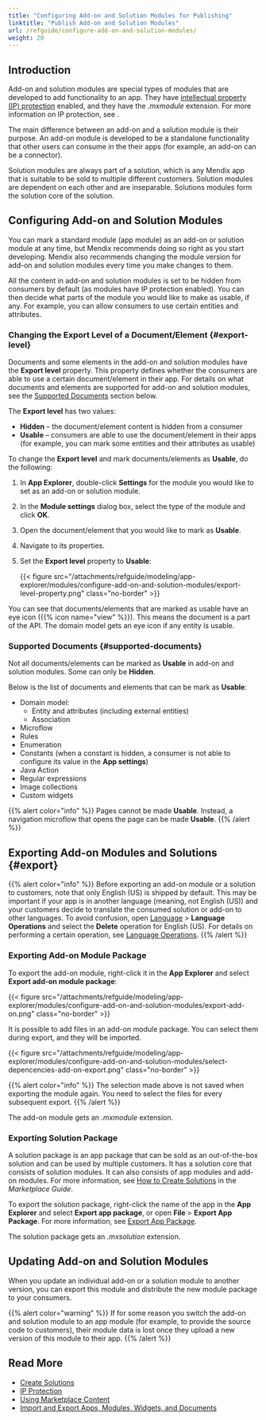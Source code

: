 ```yaml
---
title: "Configuring Add-on and Solution Modules for Publishing"
linktitle: "Publish Add-on and Solution Modules"
url: /refguide/configure-add-on-and-solution-modules/
weight: 20
---
```


## Introduction

Add-on and solution modules are special types of modules that are developed to add functionality to an app. They have [intellectual property (IP) protection](/appstore/creating-content/sol-ip-protection/) enabled, and they have the *.mxmodule* extension. For more information on IP protection, see . 

The main difference between an add-on and a solution module is their purpose. An add-on module is developed to be a standalone functionality that other users can consume in the their apps (for example, an add-on can be a connector). 

Solution modules are always part of a solution, which is any Mendix app that is suitable to be sold to multiple different customers. Solution modules are dependent on each other and are inseparable. Solutions modules form the solution core of the solution. 

## Configuring Add-on and Solution Modules

You can mark a standard module (app module) as an add-on or solution module at any time, but Mendix recommends doing so right as you start developing. Mendix also recommends changing the module version for add-on and solution modules every time you make changes to them. 

All the content in add-on and solution modules is set to be hidden from consumers by default (as modules have IP protection enabled). You can then decide what parts of the module you would like to make as usable, if any. For example, you can allow consumers to use certain entities and attributes. 

### Changing the Export Level of a Document/Element {#export-level}

Documents and some elements in the add-on and solution modules have the **Export level** property. This property defines whether the consumers are able to use a certain document/element in their app. For details on what documents and elements are supported for add-on and solution modules, see the [Supported Documents](#supported-documents) section below. 

The **Export level** has two values:

* **Hidden** – the document/element content is hidden from a consumer
* **Usable** – consumers are able to use the document/element in their apps (for example, you can mark some entities and their attributes as usable)

To change the **Export level** and mark documents/elements as **Usable**, do the following:

1. In **App Explorer**, double-click **Settings** for the module you would like to set as an add-on or solution module. 
2. In the **Module settings** dialog box, select the type of the module and click **OK**.
3. Open the document/element that you would like to mark as **Usable**.
4. Navigate to its properties.
5. Set the **Export level** property to **Usable**:

    {{< figure src="/attachments/refguide/modeling/app-explorer/modules/configure-add-on-and-solution-modules/export-level-property.png" class="no-border" >}}   

You can see that documents/elements that are marked as usable have an eye icon ({{% icon name="view" %}}). This means the document is a part of the API. The domain model gets an eye icon if any entity is usable. 

### Supported Documents {#supported-documents}

Not all documents/elements can be marked as **Usable** in add-on and solution modules. Some can only be **Hidden**. 

Below is the list of documents and elements that can be mark as **Usable**:

* Domain model:
    * Entity and attributes (including external entities)
    * Association
* Microflow
* Rules
* Enumeration
* Constants (when a constant is hidden, a consumer is not able to configure its value in the **App settings**)
* Java Action
* Regular expressions
* Image collections
* Custom widgets

{{% alert color="info" %}}
Pages cannot be made **Usable**. Instead, a navigation microflow that opens the page can be made **Usable**.
{{% /alert %}}

## Exporting Add-on Modules and Solutions {#export}

{{% alert color="info" %}}
Before exporting an add-on module or a solution to customers, note that only English (US) is shipped by default. This may be important if your app is in another language (meaning, not English (US)) and your customers decide to translate the consumed solution or add-on to other languages. To avoid confusion, open [Language](/refguide/translatable-texts/) > **Language Operations** and select the **Delete** operation for English (US). For details on performing a certain operation, see [Language Operations](/refguide/language-operations/).
{{% /alert %}}

### Exporting Add-on Module Package

To export the add-on module, right-click it in the **App Explorer** and select **Export add-on module package**: 

{{< figure src="/attachments/refguide/modeling/app-explorer/modules/configure-add-on-and-solution-modules/export-add-on.png" class="no-border" >}}

It is possible to add files in an add-on module package. You can select them during export, and they will be imported. 

{{< figure src="/attachments/refguide/modeling/app-explorer/modules/configure-add-on-and-solution-modules/select-depencencies-add-on-export.png" class="no-border" >}}

{{% alert color="info" %}}
The selection made above is not saved when exporting the module again. You need to select the files for every subsequent export.
{{% /alert %}}

The add-on module gets an *.mxmodule* extension.

### Exporting Solution Package

A solution package is an app package that can be sold as an out-of-the-box solution and can be used by multiple customers. It has a solution core that consists of solution modules. It can also consists of app modules and add-on modules. For more information, see [How to Create Solutions](/appstore/creating-content/sol-solutions-guide/) in the *Marketplace Guide*.

To export the solution package, right-click the name of the app in the **App Explorer** and select **Export app package**, or open **File** > **Export App Package**. For more information, see [Export App Package](/refguide/export-app-package-dialog/).

The solution package gets an *.mxsolution* extension.

## Updating Add-on and Solution Modules

When you update an individual add-on or a solution module to another version, you can export this module and distribute the new module package to your consumers. 

{{% alert color="warning" %}}
If for some reason you switch the add-on and solution module to an app module (for example, to provide the source code to customers), their module data is lost once they upload a new version of this module to their app.
{{% /alert %}}

## Read More

* [Create Solutions](/appstore/creating-content/sol-solutions-guide/)
* [IP Protection](/appstore/creating-content/sol-ip-protection/)
* [Using Marketplace Content](/appstore/use-content/)
* [Import and Export Apps, Modules, Widgets, and Documents](/refguide/import-and-export/)
